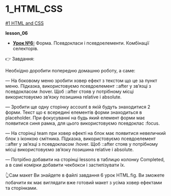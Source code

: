 # 1_HTML_CSS
[#1 HTML and CSS](https://github.com/AnD-FLuX/1_HTML_CSS)

**lesson_06**

* **[Урок №6:](https://github.com/AnD-FLuX/1_HTML_CSS/tree/hc_lesson_06)**
Форма. Псевдокласи і псевдоелементи. Комбінації селекторів.

👉 Завдання:

Необхідно доробити попередню домашню роботу, а саме:

— На боковому меню зробити ховер ефект з текстом що це за пункт меню. Підказка, використовуємо псевдоелемент ::after у зв’язці з псевдокласом :hover. Щоб ::after стояв у потрібному місці використовуємо зв’язку позишина relative і absolute.

— Зробити ще одну сторінку account в якій будуть знаходитися 2 форми. Текст що є всередині елементів форми знаходиться в placeholder. При фокусуванні на будь який елемент форми має появитися синя рамка, для цього використовуємо псевдоклас :focus.

— На сторінці team при ховер ефекті на блок має появитися невеличкий блок з іконкою смітника. Підказка, використовуємо псевдоелемент ::after у зв’язці з псевдокласом :hover. Щоб ::after стояв у потрібному місці використовуємо зв’язку позишина relative і absolute.

— Потрібно добавити на сторінці lessons в таблицю колонку Completed, а в самі комірки добавити чекбокси і застилізувати їх.

👆Сам макет Ви знайдете в файлі завдання 6 урок HTML.fig. Ви зможете побачити як має виглядати вже готовий макет з усіма ховер ефектами та сторінками.